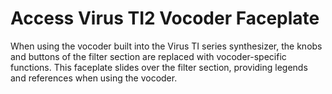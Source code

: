 # Access Virus TI2 Vocoder Faceplate

When using the vocoder built into the Virus TI series synthesizer, the knobs and buttons of the filter section are replaced with vocoder-specific functions. This faceplate slides over the filter section, providing legends and references when using the vocoder.


